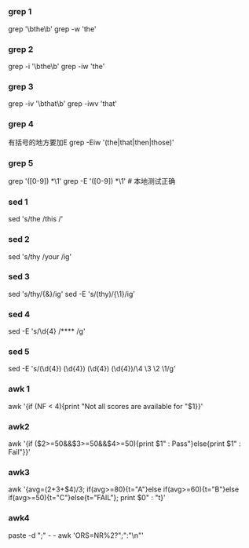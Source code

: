 ##

### grep 1
grep '\bthe\b'
grep -w 'the'

### grep 2
grep -i '\bthe\b'
grep -iw 'the'

### grep 3
grep -iv '\bthat\b'
grep -iwv 'that'


### grep 4
有括号的地方要加E
grep -Eiw '(the|that|then|those)'

### grep 5
grep '\([0-9]\) *\1'
grep -E '([0-9]) *\1' # 本地测试正确

### sed 1
sed 's/the /this /'
### sed 2
sed  's/thy /your /ig'

### sed 3
sed  's/thy/{&}/ig'
sed  -E 's/(thy)/{\1}/ig'

### sed 4
sed -E 's/\d{4} /**** /g'

### sed 5
sed -E 's/(\d{4}) (\d{4}) (\d{4}) (\d{4})/\4 \3 \2 \1/g'


### awk 1
awk '{if (NF < 4){print "Not all scores are available for "$1}}'

### awk2
awk '{if ($2>=50&&$3>=50&&$4>=50){print $1" : Pass"}else{print $1" : Fail"}}'

### awk3
awk '{avg=($2+$3+$4)/3; if(avg>=80){t="A"}else if(avg>=60){t="B"}else if(avg>=50){t="C"}else{t="FAIL"}; print $0" : "t}'

### awk4
paste -d ";" - -
awk 'ORS=NR%2?";":"\n"'

